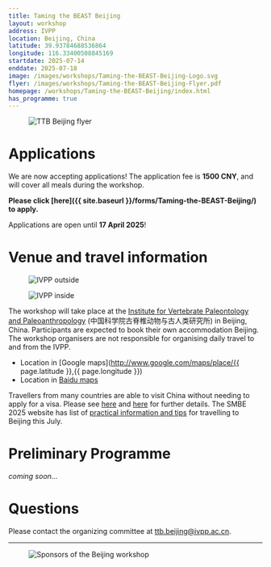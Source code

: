 ```yaml
---
title: Taming the BEAST Beijing
layout: workshop
address: IVPP
location: Beijing, China
latitude: 39.93784688536864
longitude: 116.33400508845169
startdate: 2025-07-14
enddate: 2025-07-18
image: /images/workshops/Taming-the-BEAST-Beijing-Logo.svg
flyer: /images/workshops/Taming-the-BEAST-Beijing-Flyer.pdf
homepage: /workshops/Taming-the-BEAST-Beijing/index.html
has_programme: true
---
```


<figure>
	<img src="{{ site.baseurl }}/images/workshops/Taming-the-BEAST-Beijing-Flyer.jpg" alt="TTB Beijing flyer">
</figure>

<div class="bigspacer"></div>


# Applications
We are now accepting applications! The application fee is **1500 CNY**, and will cover all meals during the workshop.

**Please click [here]({{ site.baseurl }}/forms/Taming-the-BEAST-Beijing/) to apply.**

Applications are open until **17 April 2025**!

<div class="bigspacer"></div>


# Venue and travel information

<div class="row">
	<div class="col-md-6">
		<figure>
			<img src="{{ site.baseurl }}/images/workshops/Taming-the-BEAST-Beijing-Venue1.jpeg" alt="IVPP outside">
		</figure>
	</div>
	<div class="col-md-6">
		<figure>
			<img src="{{ site.baseurl }}/images/workshops/Taming-the-BEAST-Beijing-Venue2.jpeg" alt="IVPP inside">
		</figure>
	</div>
</div>


The workshop will take place at the [Institute for Vertebrate Paleontology and Paleoanthropology](http://www.ivpp.ac.cn/) (中国科学院古脊椎动物与古人类研究所) in Beijing, China. Participants are expected to book their own accommodation Beijing. The workshop organisers are not responsible for organising daily travel to and from the IVPP. 

- Location in [Google maps](http://www.google.com/maps/place/{{ page.latitude }},{{ page.longitude }})
- Location in [Baidu maps](https://map.baidu.com/poi/中国古动物馆/@12951021.40805023,4830010.474834426,19.21z)

Travellers from many countries are able to visit China without needing to apply for a visa. Please see [here](https://www.travelchinaguide.com/embassy/china-visa-free-policy.htm) and [here](https://smbe2025.scimeeting.cn/en/web/index/25070_2132279) for further details. The SMBE 2025 website has list of [practical information and tips](https://smbe2025.scimeeting.cn/en/web/index/25070_2132280) for travelling to Beijing this July.  


<div class="bigspacer"></div>





# Preliminary Programme
_coming soon..._

<div class="bigspacer"></div>


# Questions
Please contact the organizing committee at [ttb.beijing@ivpp.ac.cn](mailto:ttb.beijing@ivpp.ac.cn).

<hr>

<div class="bigspacer"></div>
<figure>
	<img src="{{ site.baseurl }}/images/workshops/Taming-the-BEAST-Beijing-Sponsors.jpg" alt="Sponsors of the Beijing workshop">
</figure>
